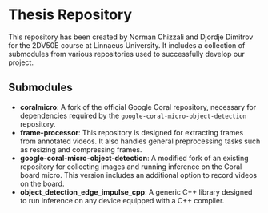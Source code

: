 # Thesis Repository

This repository has been created by Norman Chizzali and Djordje Dimitrov for the 2DV50E course at Linnaeus University. It includes a collection of submodules from various repositories used to successfully develop our project.

## Submodules

- **coralmicro**: A fork of the official Google Coral repository, necessary for dependencies required by the `google-coral-micro-object-detection` repository.
- **frame-processor**: This repository is designed for extracting frames from annotated videos. It also handles general preprocessing tasks such as resizing and compressing frames.
- **google-coral-micro-object-detection**: A modified fork of an existing repository for collecting images and running inference on the Coral board micro. This version includes an additional option to record videos on the board.
- **object_detection_edge_impulse_cpp**: A generic C++ library designed to run inference on any device equipped with a C++ compiler.
